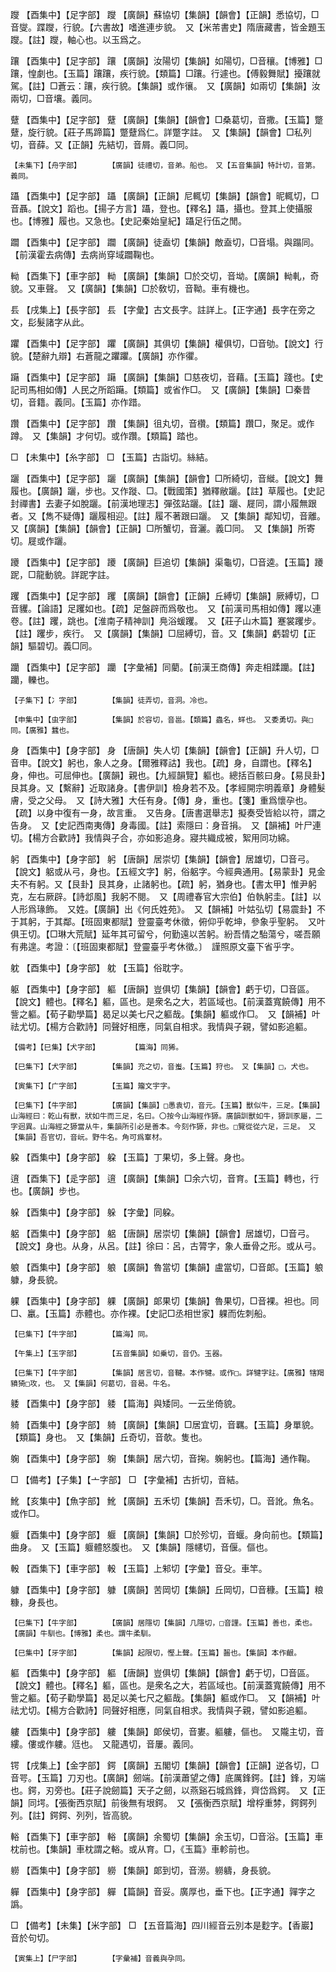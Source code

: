 <!-- { "loadSidebar": true } -->
躞	【酉集中】【足字部】	躞	【廣韻】蘇協切【集韻】【韻會】【正韻】悉協切，□音燮。蹀躞，行貌。【六書故】嗜進連步貌。　又【米芾書史】隋唐藏書，皆金題玉躞。【註】躞，軸心也。以玉爲之。

躟	【酉集中】【足字部】	躟	【廣韻】汝陽切【集韻】如陽切，□音穰。【博雅】□躟，惶劇也。【玉篇】躟躟，疾行貌。【類篇】□躟。行遽也。【傅毅舞賦】擾躟就駕。【註】□蒼云：躟，疾行貌。【集韻】或作忀。　又【廣韻】如兩切【集韻】汝兩切，□音壤。義同。

躠	【酉集中】【足字部】	躠	【廣韻】【集韻】【韻會】□桑葛切，音撒。【玉篇】蹩躠，旋行貌。【莊子馬蹄篇】蹩躠爲仁。詳蹩字註。　又【集韻】【韻會】□私列切，音薛。又【正韻】先結切，音屑。義□同。

	【未集下】【舟字部】		【廣韻】徒禮切，音弟。船也。　又【五音集韻】特計切，音第。義同。

躡	【酉集中】【足字部】	躡	【廣韻】【正韻】尼輒切【集韻】【韻會】昵輒切，□音聶。【說文】蹈也。【揚子方言】躡，登也。【釋名】躡，攝也。登其上使攝服也。【博雅】履也。又急也。【史記秦始皇紀】躡足行伍之閒。

躢	【酉集中】【足字部】	躢	【廣韻】徒盍切【集韻】敵盍切，□音塌。與蹋同。【前漢霍去病傳】去病尚穿域躢鞠也。

軪	【酉集下】【車字部】	軪	【廣韻】【集韻】□於交切，音坳。【廣韻】軪軋，奇貌。又車聲。　又【廣韻】【集韻】□於敎切，音靿。車有機也。

镸	【戌集上】【長字部】	镸	【字彙】古文長字。註詳上。【正字通】長字在旁之文，髟髮諸字从此。

躣	【酉集中】【足字部】	躣	【廣韻】其俱切【集韻】權俱切，□音劬。【說文】行貌。【楚辭九辯】右蒼龍之躣躣。【廣韻】亦作忂。

躤	【酉集中】【足字部】	躤	【廣韻】【集韻】□慈夜切，音藉。【玉篇】踐也。【史記司馬相如傳】人民之所蹈躤。【類篇】或省作□。　又【廣韻】【集韻】□秦昔切，音籍。義同。【玉篇】亦作踖。

躦	【酉集中】【足字部】	躦	【集韻】徂丸切，音欑。【類篇】躦□，聚足。或作蹲。　又【集韻】才何切。或作躦。【類篇】踏也。

□	【未集中】【糸字部】	□	【玉篇】古詣切。絲結。

躧	【酉集中】【足字部】	躧	【廣韻】【集韻】【韻會】□所綺切，音縰。【說文】舞履也。【廣韻】躧，步也。又作蹝、□。【戰國策】猶釋敝躧。【註】草履也。【史記封禪書】去妻子如脫躧。【前漢地理志】彈弦跕躧。【註】躧、屣同，謂小履無跟者。又【雋不疑傳】躧履相迎。【註】履不著跟曰躧。　又【集韻】鄰知切，音離。又【廣韻】【集韻】【韻會】【正韻】□所蟹切，音灑。義□同。　又【集韻】所寄切。屣或作躧。

躨	【酉集中】【足字部】	躨	【廣韻】巨追切【集韻】渠龜切，□音逵。【玉篇】躨跜，□龍動貌。詳跜字註。

躩	【酉集中】【足字部】	躩	【廣韻】【韻會】【正韻】丘縛切【集韻】厥縛切，□音貜。【論語】足躩如也。【疏】足盤辟而爲敬也。　又【前漢司馬相如傳】躩以連卷。【註】躩，跳也。【淮南子精神訓】鳧浴蝯躩。　又【莊子山木篇】蹇裳躩步。【註】躩步，疾行。　又【廣韻】【集韻】□屈縛切，音。又【集韻】虧碧切【正韻】驅碧切。義□同。

躪	【酉集中】【足字部】	躪	【字彙補】同藺。【前漢王商傳】奔走相蹂躪。【註】躪，轢也。

	【子集下】【冫字部】		【集韻】徒弄切，音洞。冷也。

	【申集中】【虫字部】		【集韻】於容切，音邕。【類篇】蟲名，蛘也。　又委勇切。與□同。【廣雅】蠶也。

身	【酉集中】【身字部】	身	【唐韻】失人切【集韻】【韻會】【正韻】升人切，□音申。【說文】躬也，象人之身。【爾雅釋詁】我也。【疏】身，自謂也。【釋名】身，伸也。可屈伸也。【廣韻】親也。【九經韻覽】軀也。總括百骸曰身。【易艮卦】艮其身。又【繫辭】近取諸身。【書伊訓】檢身若不及。【孝經開宗明義章】身體髮膚，受之父母。　又【詩大雅】大任有身。【傳】身，重也。【箋】重爲懷孕也。【疏】以身中復有一身，故言重。　又告身。【唐書選舉志】擬奏受皆給以符，謂之告身。　又【史記西南夷傳】身毒國。【註】索隱曰：身音捐。　又【韻補】叶尸連切。【楊方合歡詩】我情與子合，亦如影追身。寢共織成被，絮用同功綿。

躬	【酉集中】【身字部】	躬	【唐韻】居崇切【集韻】【韻會】居雄切，□音弓。【說文】躳或从弓，身也。【五經文字】躬，俗躳字。今經典通用。【易蒙卦】見金夫不有躬。又【艮卦】艮其身，止諸躬也。【疏】躬，猶身也。【書太甲】惟尹躬克，左右厥辟。【詩邶風】我躬不閱。　又【周禮春官大宗伯】伯執躬圭。【註】以人形爲瑑飾。　又姓。【廣韻】出《何氏姓苑》。　又【韻補】叶姑弘切【易震卦】不于其躬，于其鄰。【班固東都賦】登靈臺考休徵，俯仰乎乾坤，參象乎聖躬。　又叶俱王切。【□琳大荒賦】延年其可留兮，何勤遠以苦躬。紛吾情之駘蕩兮，嗟吾願有弗遑。考證：〔【班固東都賦】登靈臺乎考休徵。〕　謹照原文臺下省乎字。 

躭	【酉集中】【身字部】	躭	【玉篇】俗耽字。

躯	【酉集中】【身字部】	軀	【唐韻】豈俱切【集韻】【韻會】虧于切，□音區。【說文】體也。【釋名】軀，區也。是衆名之大，若區域也。【前漢蓋寬饒傳】用不訾之軀。【荀子勸學篇】曷足以美七尺之軀哉。【集韻】軀或作□。　又【韻補】叶祛尤切。【楊方合歡詩】同聲好相應，同氣自相求。我情與子親，譬如影追軀。

	【備考】【巳集】【犬字部】		【篇海】同狶。

	【巳集下】【犬字部】		【集韻】充之切，音蚩。【玉篇】狩也。　又【集韻】□，犬也。

	【寅集下】【广字部】		【玉篇】籀文宇字。

	【巳集下】【牛字部】		【廣韻】【集韻】□愚袁切，音元。【玉篇】獸似牛，三足。【集韻】山海經曰：乾山有獸，狀如牛而三足，名曰。〇按今山海經作獂。廣韻訓獸如牛，獂訓豕屬，二字迥異。山海經之獂當从牛，集韻所引必是善本。今刻作獂，非也。□覽從從六足，三足。　又【集韻】吾官切，音岏。野牛名。角可爲鞌材。

躱	【酉集中】【身字部】	躱	【玉篇】丁果切，多上聲。身也。

逳	【酉集下】【辵字部】	逳	【廣韻】【集韻】□余六切，音育。【玉篇】轉也，行也。【廣韻】步也。

躲	【酉集中】【身字部】	躲	【字彙】同躱。

躳	【酉集中】【身字部】	躳	【唐韻】居崇切【集韻】【韻會】居雄切，□音弓。【說文】身也。从身，从呂。【註】徐曰：呂，古膂字，象人垂骨之形。或从弓。

躴	【酉集中】【身字部】	躴	【廣韻】魯當切【集韻】盧當切，□音郞。【玉篇】躴躿，身長貌。

躶	【酉集中】【身字部】	躶	【廣韻】郞果切【集韻】魯果切，□音裸。袒也。同□、臝。【玉篇】赤體也。亦作裸。【史記□丞相世家】躶而佐刺船。

	【巳集下】【牛字部】		【篇海】同。

	【午集上】【玉字部】		【五音集韻】如乗切，音仍。玉器。

	【巳集下】【牛字部】		【集韻】居言切，音鞬。本作犍。或作□。詳犍字註。【廣雅】犗羯豶猗□攻，也。　又【集韻】何葛切，音曷。牛名。

躷	【酉集中】【身字部】	躷	【篇海】與矮同。一云坐倚貌。

躸	【酉集中】【身字部】	躸	【廣韻】【集韻】□居宜切，音羈。【玉篇】身單貌。【類篇】身也。　又【集韻】丘奇切，音欹。隻也。

躹	【酉集中】【身字部】	躹	【集韻】居六切，音掬。躹躬也。【篇海】通作鞠。

□	【備考】【子集】【亠字部】	□	【字彙補】古折切，音結。

魤	【亥集中】【魚字部】	魤	【廣韻】五禾切【集韻】吾禾切，□。音訛。魚名。或作□。

躽	【酉集中】【身字部】	躽	【廣韻】【集韻】□於殄切，音蝘。身向前也。【類篇】曲身。　又【玉篇】躽體怒腹也。　又【集韻】隱幰切，音偃。傴也。

軗	【酉集下】【車字部】	軗	【玉篇】上邾切【字彙】音殳。車竿。

躿	【酉集中】【身字部】	躿	【廣韻】苦岡切【集韻】丘岡切，□音穅。【玉篇】粮糠，身長也。

	【巳集下】【牛字部】		【廣韻】居隱切【集韻】几隱切，□音謹。【玉篇】善也，柔也。【廣韻】牛馴也。【博雅】柔也。謂牛柔馴。

	【巳集中】【牙字部】		【集韻】起限切，慳上聲。【玉篇】齧也。【集韻】本作齦。

軀	【酉集中】【身字部】	軀	【唐韻】豈俱切【集韻】【韻會】虧于切，□音區。【說文】體也。【釋名】軀，區也。是衆名之大，若區域也。【前漢蓋寬饒傳】用不訾之軀。【荀子勸學篇】曷足以美七尺之軀哉。【集韻】軀或作□。　又【韻補】叶祛尤切。【楊方合歡詩】同聲好相應，同氣自相求。我情與子親，譬如影追軀。

軁	【酉集中】【身字部】	軁	【集韻】郞侯切，音婁。軀軁，傴也。　又隴主切，音縷。僂或作軁。尩也。　又龍遇切，音屢。義同。

锷	【戌集上】【金字部】	鍔	【廣韻】五閣切【集韻】【韻會】【正韻】逆各切，□音咢。【玉篇】刀刃也。【廣韻】劒端。【前漢蕭望之傳】底厲鋒鍔。【註】鋒，刃端也。鍔，刃旁也。【莊子說劒篇】天子之劒，以燕谿石城爲鋒，齊岱爲鍔。　又【正韻】同堮。【張衡西京賦】前後無有垠鍔。　又【張衡西京賦】增桴重棼，鍔鍔列列。【註】鍔鍔、列列，皆高貌。

輍	【酉集下】【車字部】	輍	【廣韻】余蜀切【集韻】余玉切，□音浴。【玉篇】車枕前也。【集韻】車枕謂之輍。或从育。□，《玉篇》車軫前也。

軂	【酉集中】【身字部】	軂	【集韻】郞到切，音澇。軂軇，身長貌。

軃	【酉集中】【身字部】	軃	【篇韻】音妥。廣厚也，垂下也。【正字通】嚲字之譌。

□	【備考】【未集】【米字部】	□	【五音篇海】四川經音云別本是麨字。【香巖】音於句切。

	【寅集上】【尸字部】		【字彙補】音義與孕同。

